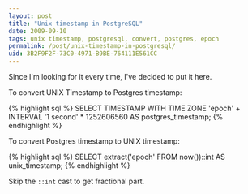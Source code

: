 ```yaml
---
layout: post
title: "Unix timestamp in PostgreSQL"
date: 2009-09-10
tags: unix timestamp, postgresql, convert, postgres, epoch
permalink: /post/unix-timestamp-in-postgresql/
uid: 3B2F9F2F-73C0-4971-B9BE-764111E561CC
---
```

Since I'm looking for it every time, I've decided to put it here.

To convert UNIX Timestamp to Postgres timestamp:

{% highlight sql %}
SELECT TIMESTAMP WITH TIME ZONE 'epoch' +
    INTERVAL '1 second' * 1252606560 AS postgres_timestamp;
{% endhighlight %}

To convert Postgres timestamp to UNIX timestamp:

{% highlight sql %}
SELECT extract('epoch' FROM now())::int AS unix_timestamp;
{% endhighlight %}

Skip the `::int` cast to get fractional part.
